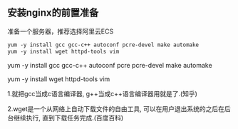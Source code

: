 

## 安装nginx的前置准备


准备一个服务器，推荐选择阿里云ECS



```html
yum -y install gcc gcc-c++ autoconf pcre-devel make automake
yum -y install wget httpd-tools vim
```


yum -y install gcc gcc-c++ autoconf pcre pcre-devel make automake

yum -y install wget httpd-tools vim

1.就把gcc当成c语言编译器, g++当成c++语言编译器用就是了.(知乎)

2.wget是一个从网络上自动下载文件的自由工具, 可以在用户退出系统的之后在后台继续执行, 直到下载任务完成.(百度百科)

